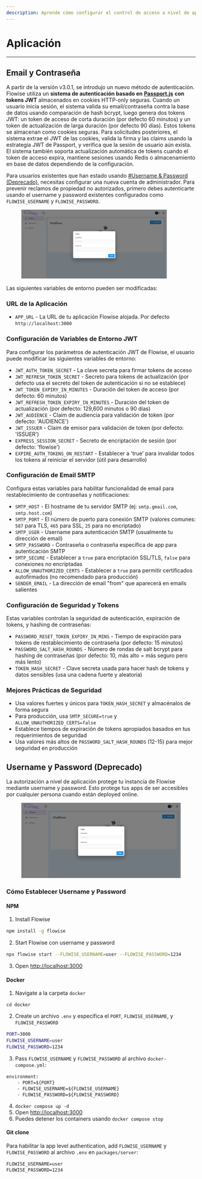 ```yaml
---
description: Aprende cómo configurar el control de acceso a nivel de aplicación para tus instancias de Flowise
---
```


# Aplicación

***

## Email y Contraseña

A partir de la versión v3.0.1, se introdujo un nuevo método de autenticación. Flowise utiliza un **sistema de autenticación basado en** [**Passport.js**](https://www.passportjs.org/) **con tokens JWT** almacenados en cookies HTTP-only seguras. Cuando un usuario inicia sesión, el sistema valida su email/contraseña contra la base de datos usando comparación de hash bcrypt, luego genera dos tokens JWT: un token de acceso de corta duración (por defecto 60 minutos) y un token de actualización de larga duración (por defecto 90 días). Estos tokens se almacenan como cookies seguras. Para solicitudes posteriores, el sistema extrae el JWT de las cookies, valida la firma y las claims usando la estrategia JWT de Passport, y verifica que la sesión de usuario aún exista. El sistema también soporta actualización automática de tokens cuando el token de acceso expira, mantiene sesiones usando Redis o almacenamiento en base de datos dependiendo de la configuración.

Para usuarios existentes que han estado usando [#Username & Password (Deprecado)](nivel-app.md#username-y-password-deprecado), necesitas configurar una nueva cuenta de administrador. Para prevenir reclamos de propiedad no autorizados, primero debes autenticarte usando el username y password existentes configurados como `FLOWISE_USERNAME` y `FLOWISE_PASSWORD`.

<figure><img src="../../.gitbook/assets/image (2) (1) (1) (1) (1) (1) (1) (1) (1) (1) (1) (1) (1) (1) (1) (1) (1) (1) (1) (1) (1) (1) (1).png" alt="" width="387"><figcaption></figcaption></figure>

Las siguientes variables de entorno pueden ser modificadas:

### URL de la Aplicación

* `APP_URL` - La URL de tu aplicación Flowise alojada. Por defecto `http://localhost:3000`

### Configuración de Variables de Entorno JWT

Para configurar los parámetros de autenticación JWT de Flowise, el usuario puede modificar las siguientes variables de entorno:

* `JWT_AUTH_TOKEN_SECRET` - La clave secreta para firmar tokens de acceso
* `JWT_REFRESH_TOKEN_SECRET` - Secreto para tokens de actualización (por defecto usa el secreto del token de autenticación si no se establece)
* `JWT_TOKEN_EXPIRY_IN_MINUTES` - Duración del token de acceso (por defecto: 60 minutos)
* `JWT_REFRESH_TOKEN_EXPIRY_IN_MINUTES` - Duración del token de actualización (por defecto: 129,600 minutos o 90 días)
* `JWT_AUDIENCE` - Claim de audiencia para validación de token (por defecto: 'AUDIENCE')
* `JWT_ISSUER` - Claim de emisor para validación de token (por defecto: 'ISSUER')
* `EXPRESS_SESSION_SECRET` - Secreto de encriptación de sesión (por defecto: 'flowise')
* `EXPIRE_AUTH_TOKENS_ON_RESTART` - Establecer a 'true' para invalidar todos los tokens al reiniciar el servidor (útil para desarrollo)

### Configuración de Email SMTP

Configura estas variables para habilitar funcionalidad de email para restablecimiento de contraseñas y notificaciones:

* `SMTP_HOST` - El hostname de tu servidor SMTP (ej: `smtp.gmail.com`, `smtp.host.com`)
* `SMTP_PORT` - El número de puerto para conexión SMTP (valores comunes: `587` para TLS, `465` para SSL, `25` para no encriptado)
* `SMTP_USER` - Username para autenticación SMTP (usualmente tu dirección de email)
* `SMTP_PASSWORD` - Contraseña o contraseña específica de app para autenticación SMTP
* `SMTP_SECURE` - Establecer a `true` para encriptación SSL/TLS, `false` para conexiones no encriptadas
* `ALLOW_UNAUTHORIZED_CERTS` - Establecer a `true` para permitir certificados autofirmados (no recomendado para producción)
* `SENDER_EMAIL` - La dirección de email "from" que aparecerá en emails salientes

### Configuración de Seguridad y Tokens

Estas variables controlan la seguridad de autenticación, expiración de tokens, y hashing de contraseñas:

* `PASSWORD_RESET_TOKEN_EXPIRY_IN_MINS` - Tiempo de expiración para tokens de restablecimiento de contraseña (por defecto: 15 minutos)
* `PASSWORD_SALT_HASH_ROUNDS` - Número de rondas de salt bcrypt para hashing de contraseñas (por defecto: 10, más alto = más seguro pero más lento)
* `TOKEN_HASH_SECRET` - Clave secreta usada para hacer hash de tokens y datos sensibles (usa una cadena fuerte y aleatoria)

### Mejores Prácticas de Seguridad

* Usa valores fuertes y únicos para `TOKEN_HASH_SECRET` y almacénalos de forma segura
* Para producción, usa `SMTP_SECURE=true` y `ALLOW_UNAUTHORIZED_CERTS=false`
* Establece tiempos de expiración de tokens apropiados basados en tus requerimientos de seguridad
* Usa valores más altos de `PASSWORD_SALT_HASH_ROUNDS` (12-15) para mejor seguridad en producción

##

## Username y Password (Deprecado)

La autorización a nivel de aplicación protege tu instancia de Flowise mediante username y password. Esto protege tus apps de ser accesibles por cualquier persona cuando están deployed online.

<figure><img src="../../.gitbook/assets/image (2) (1) (1) (1) (1) (1) (1) (1) (1) (1) (1) (1) (1) (1) (1) (1) (1) (1) (1) (1) (1) (1) (1).png" alt=""><figcaption></figcaption></figure>

### Cómo Establecer Username y Password

#### NPM

1. Install Flowise

```bash
npm install -g flowise
```

2. Start Flowise con username y password

```bash
npx flowise start --FLOWISE_USERNAME=user --FLOWISE_PASSWORD=1234
```

3. Open [http://localhost:3000](http://localhost:3000)

#### Docker

1. Navigate a la carpeta `docker`

```
cd docker
```

2. Create un archivo `.env` y especifica el `PORT`, `FLOWISE_USERNAME`, y `FLOWISE_PASSWORD`

```sh
PORT=3000
FLOWISE_USERNAME=user
FLOWISE_PASSWORD=1234
```

3. Pass `FLOWISE_USERNAME` y `FLOWISE_PASSWORD` al archivo `docker-compose.yml`:

```
environment:
    - PORT=${PORT}
    - FLOWISE_USERNAME=${FLOWISE_USERNAME}
    - FLOWISE_PASSWORD=${FLOWISE_PASSWORD}
```

4. `docker compose up -d`
5. Open [http://localhost:3000](http://localhost:3000)
6. Puedes detener los containers usando `docker compose stop`

#### Git clone

Para habilitar la app level authentication, add `FLOWISE_USERNAME` y `FLOWISE_PASSWORD` al archivo `.env` en `packages/server`:

```
FLOWISE_USERNAME=user
FLOWISE_PASSWORD=1234
```
